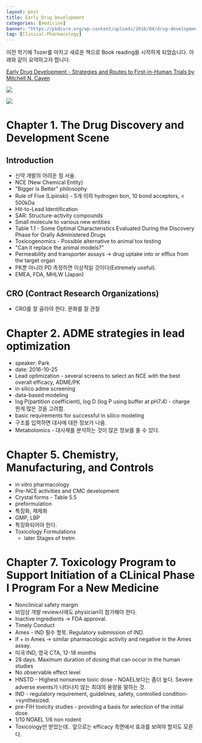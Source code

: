 ```yaml
---
layout: post
title: Early Drug Development
categories: [medicine]
banner: "https://pkdcure.org/wp-content/uploads/2016/04/drug-development-timeline.png"
tag: [Clinical-Pharmacology]
---
```


이전 학기에 Tozer를 마치고 새로운 책으로 Book reading을 시작하게 되었습니다. 아래와 같이 요약하고자 합니다.

[Early Drug Development - Strategies and Routes to First-in-Human Trials by Mitchell N. Cayen](https://www.amazon.com/Early-Drug-Development-First-Human/dp/0470170867)

![](https://images-na.ssl-images-amazon.com/images/I/51mstpfe5qL._SX329_BO1,204,203,200_.jpg)

![](http://www.drugstorenews.com/sites/drugstorenews.com/files/field_main_image/2016-04/NovelNewDrugs_main.jpg)

# Chapter 1. The Drug Discovery and Development Scene

## Introduction

- 신약 개발의 어려운 점 서술.
- NCE (New Chemical Entity)
- "Bigger is Better" philosophy
- Rule of Five (Lipinski) - 5개 이하 hydrogen bon, 10 bond acceptors, < 500kDa
- Hit-to-Lead Identification
- SAR: Structure-activity compounds
- Small molecule to various new entities
- Table 1.1 - Some Optimal Characteristics Evaluated During the Discovery Phase for Orally Administered Drugs
- Toxicogenomics - Possible alternative to animal tox testing
- "Can it replace the animal models?"
- Permeability and transporter assays -> drug uptake into or efflux from the target organ
- PK뿐 아니라 PD 측정하면 이상적일 것이다(Extremely useful).
- EMEA, FDA, MHLW (Japan)

## CRO (Contract Research Organizations)
- CRO를 잘 골라야 한다. 문화를 잘 관찰

# Chapter 2. ADME strategies in lead optimization
- speaker: Park
- date: 2016-10-25
- Lead optimization - several screens to select an NCE with the best overall efficacy, ADME/PK
- in silico adme screening
- data-based modeling
- log P(partition coefficient), log D (log P using buffer at pH7.4) - charge 띈게 많은 것을 고려함.
- basic requirements for successful in silico modeling
- 구조를 입력하면 대사에 대한 정보가 나옴.
- Metabolomics - 대사체를 분석하는 것이 많은 정보를 줄 수 있다.

# Chapter 5. Chemistry, Manufacturing, and Controls
- in vitro pharmacology
- Pre-NCE activities and CMC development
- Crystal forms - Table 5.5
- preformulation
- 특징화, 제제화
- GMP, LBP
- 특징화되어야 한다.
- Toxicology Formulations
    - later Stages of tretm

# Chapter 7. Toxicology Program to Support Initiation of a CLinical Phase I Program For a New Medicine

- Nonclinical safety margin
- 비임상 개발 review시에도 physician이 참가해야 한다.
- Inactive ingredients -> FDA approval.
- Timely Conduct 
- Ames - IND 필수 항목. Regulatory submission of IND.
- if + in Ames -> similar pharmacologic activity and negative in the Ames assay.
- 미국 IND, 영국 CTA, 12-18 months
- 28 days. Maximum duration of dosing that can occur in the human studies
- No observable effect level
- HNSTD - Highest nonsevere toxic dose - NOAEL보다는 좀더 높다. Severe adverse events가 나타나지 않는 최대의 용량을 말하는 것.
- IND - regulatory requirement, guidelines, safety, controlled condition->synthesized. 
- pre-FIH toxicity studies - providing a basis for selection of the initial dose
- 1/10 NOAEL 1/6 non rodent
- Toxicology만 받았는데.. 앞으로는 efficacy 측면에서 효과를 보여야 할지도 모른다.

